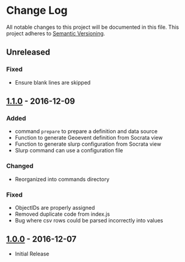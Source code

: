 # Change Log
All notable changes to this project will be documented in this file.
This project adheres to [Semantic Versioning](http://semver.org/).

## Unreleased
### Fixed
* Ensure blank lines are skipped

## [1.1.0] - 2016-12-09
### Added
* command `prepare` to prepare a definition and data source
* Function to generate Geoevent definition from Socrata view
* Function to generate slurp configuration from Socrata view
* Slurp command can use a configuration file

### Changed
* Reorganized into commands directory

### Fixed
* ObjectIDs are properly assigned
* Removed duplicate code from index.js
* Bug where csv rows could be parsed incorrectly into values

## [1.0.0] - 2016-12-07
* Initial Release

[1.1.0]: https://github.com/dmfenton/fatstraw/compare/v1.0.0...v1.1.0
[1.0.0]: https://github.com/dmfenton/fatstraw/releases/tag/v1.0.0
